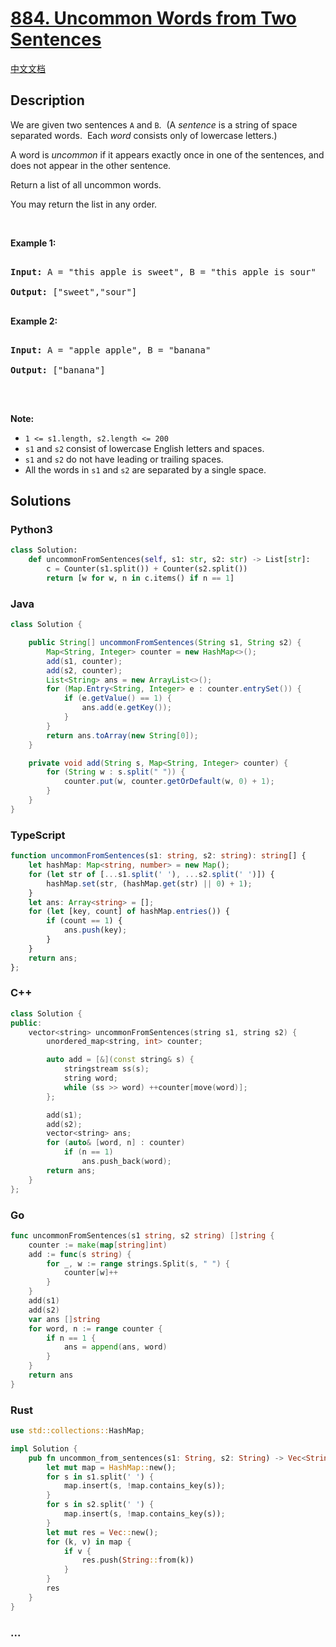 # [884. Uncommon Words from Two Sentences](https://leetcode.com/problems/uncommon-words-from-two-sentences)

[中文文档](/solution/0800-0899/0884.Uncommon%20Words%20from%20Two%20Sentences/README.md)

## Description

<p>We are given two sentences <code>A</code> and <code>B</code>.&nbsp; (A <em>sentence</em>&nbsp;is a string of space separated words.&nbsp; Each <em>word</em> consists only of lowercase letters.)</p>

<p>A word is <em>uncommon</em>&nbsp;if it appears exactly once in one of the sentences, and does not appear in the other sentence.</p>

<p>Return a list of all uncommon words.&nbsp;</p>

<p>You may return the list in any order.</p>

<p>&nbsp;</p>

<ol>

</ol>

<div>

<p><strong>Example 1:</strong></p>

<pre>

<strong>Input: </strong>A = <span id="example-input-1-1">&quot;this apple is sweet&quot;</span>, B = <span id="example-input-1-2">&quot;this apple is sour&quot;</span>

<strong>Output: </strong><span id="example-output-1">[&quot;sweet&quot;,&quot;sour&quot;]</span>

</pre>

<div>

<p><strong>Example 2:</strong></p>

<pre>

<strong>Input: </strong>A = <span id="example-input-2-1">&quot;apple apple&quot;</span>, B = <span id="example-input-2-2">&quot;banana&quot;</span>

<strong>Output: </strong><span id="example-output-2">[&quot;banana&quot;]</span>

</pre>

<p>&nbsp;</p>

<p><strong>Note:</strong></p>

- `1 <= s1.length, s2.length <= 200`
- `s1` and `s2` consist of lowercase English letters and spaces.
- `s1` and `s2` do not have leading or trailing spaces.
- All the words in `s1` and `s2` are separated by a single space.

</div>

</div>

## Solutions

<!-- tabs:start -->

### **Python3**

```python
class Solution:
    def uncommonFromSentences(self, s1: str, s2: str) -> List[str]:
        c = Counter(s1.split()) + Counter(s2.split())
        return [w for w, n in c.items() if n == 1]
```

### **Java**

```java
class Solution {

    public String[] uncommonFromSentences(String s1, String s2) {
        Map<String, Integer> counter = new HashMap<>();
        add(s1, counter);
        add(s2, counter);
        List<String> ans = new ArrayList<>();
        for (Map.Entry<String, Integer> e : counter.entrySet()) {
            if (e.getValue() == 1) {
                ans.add(e.getKey());
            }
        }
        return ans.toArray(new String[0]);
    }

    private void add(String s, Map<String, Integer> counter) {
        for (String w : s.split(" ")) {
            counter.put(w, counter.getOrDefault(w, 0) + 1);
        }
    }
}

```

### **TypeScript**

```ts
function uncommonFromSentences(s1: string, s2: string): string[] {
    let hashMap: Map<string, number> = new Map();
    for (let str of [...s1.split(' '), ...s2.split(' ')]) {
        hashMap.set(str, (hashMap.get(str) || 0) + 1);
    }
    let ans: Array<string> = [];
    for (let [key, count] of hashMap.entries()) {
        if (count == 1) {
            ans.push(key);
        }
    }
    return ans;
};
```

### **C++**

```cpp
class Solution {
public:
    vector<string> uncommonFromSentences(string s1, string s2) {
        unordered_map<string, int> counter;

        auto add = [&](const string& s) {
            stringstream ss(s);
            string word;
            while (ss >> word) ++counter[move(word)];
        };

        add(s1);
        add(s2);
        vector<string> ans;
        for (auto& [word, n] : counter)
            if (n == 1)
                ans.push_back(word);
        return ans;
    }
};
```

### **Go**

```go
func uncommonFromSentences(s1 string, s2 string) []string {
	counter := make(map[string]int)
	add := func(s string) {
		for _, w := range strings.Split(s, " ") {
			counter[w]++
		}
	}
	add(s1)
	add(s2)
	var ans []string
	for word, n := range counter {
		if n == 1 {
			ans = append(ans, word)
		}
	}
	return ans
}
```

### **Rust**

```rust
use std::collections::HashMap;

impl Solution {
    pub fn uncommon_from_sentences(s1: String, s2: String) -> Vec<String> {
        let mut map = HashMap::new();
        for s in s1.split(' ') {
            map.insert(s, !map.contains_key(s));
        }
        for s in s2.split(' ') {
            map.insert(s, !map.contains_key(s));
        }
        let mut res = Vec::new();
        for (k, v) in map {
            if v {
                res.push(String::from(k))
            }
        }
        res
    }
}
```

### **...**

```

```

<!-- tabs:end -->
